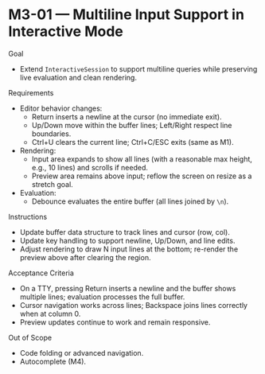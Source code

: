 # M3-01 — Multiline Input Support in Interactive Mode

Goal
- Extend `InteractiveSession` to support multiline queries while preserving live evaluation and clean rendering.

Requirements
- Editor behavior changes:
  - Return inserts a newline at the cursor (no immediate exit).
  - Up/Down move within the buffer lines; Left/Right respect line boundaries.
  - Ctrl+U clears the current line; Ctrl+C/ESC exits (same as M1).
- Rendering:
  - Input area expands to show all lines (with a reasonable max height, e.g., 10 lines) and scrolls if needed.
  - Preview area remains above input; reflow the screen on resize as a stretch goal.
- Evaluation:
  - Debounce evaluates the entire buffer (all lines joined by `\n`).

Instructions
- Update buffer data structure to track lines and cursor (row, col).
- Update key handling to support newline, Up/Down, and line edits.
- Adjust rendering to draw N input lines at the bottom; re-render the preview above after clearing the region.

Acceptance Criteria
- On a TTY, pressing Return inserts a newline and the buffer shows multiple lines; evaluation processes the full buffer.
- Cursor navigation works across lines; Backspace joins lines correctly when at column 0.
- Preview updates continue to work and remain responsive.

Out of Scope
- Code folding or advanced navigation.
- Autocomplete (M4).
